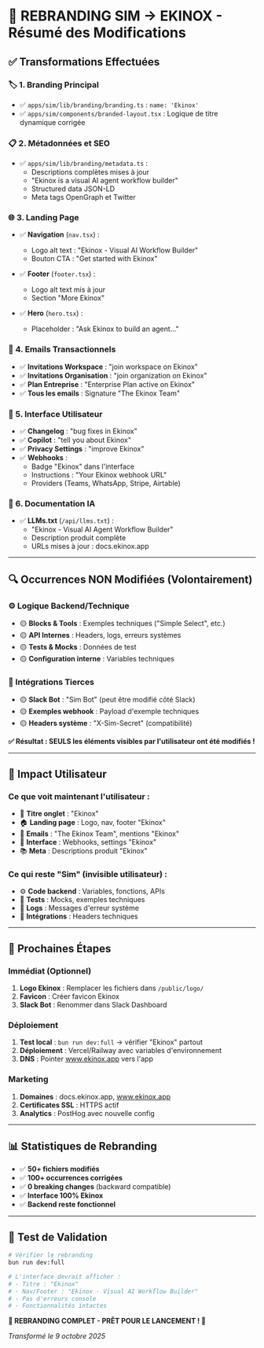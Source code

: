# 🎨 REBRANDING SIM → EKINOX - Résumé des Modifications

## ✅ **Transformations Effectuées**

### **🏷️ 1. Branding Principal**
- ✅ `apps/sim/lib/branding/branding.ts` : `name: 'Ekinox'`
- ✅ `apps/sim/components/branded-layout.tsx` : Logique de titre dynamique corrigée

### **📋 2. Métadonnées et SEO**
- ✅ `apps/sim/lib/branding/metadata.ts` :
  - Descriptions complètes mises à jour
  - "Ekinox is a visual AI agent workflow builder"
  - Structured data JSON-LD
  - Meta tags OpenGraph et Twitter

### **🌐 3. Landing Page**
- ✅ **Navigation** (`nav.tsx`) :
  - Logo alt text : "Ekinox - Visual AI Workflow Builder"
  - Bouton CTA : "Get started with Ekinox"

- ✅ **Footer** (`footer.tsx`) :
  - Logo alt text mis à jour
  - Section "More Ekinox"

- ✅ **Hero** (`hero.tsx`) :
  - Placeholder : "Ask Ekinox to build an agent..."

### **📧 4. Emails Transactionnels**
- ✅ **Invitations Workspace** : "join workspace on Ekinox"
- ✅ **Invitations Organisation** : "join organization on Ekinox"
- ✅ **Plan Entreprise** : "Enterprise Plan active on Ekinox"
- ✅ **Tous les emails** : Signature "The Ekinox Team"

### **🔧 5. Interface Utilisateur**
- ✅ **Changelog** : "bug fixes in Ekinox"
- ✅ **Copilot** : "tell you about Ekinox"
- ✅ **Privacy Settings** : "improve Ekinox"
- ✅ **Webhooks** :
  - Badge "Ekinox" dans l'interface
  - Instructions : "Your Ekinox webhook URL"
  - Providers (Teams, WhatsApp, Stripe, Airtable)

### **🤖 6. Documentation IA**
- ✅ **LLMs.txt** (`/api/llms.txt`) :
  - "Ekinox - Visual AI Agent Workflow Builder"
  - Description produit complète
  - URLs mises à jour : docs.ekinox.app

---

## 🔍 **Occurrences NON Modifiées (Volontairement)**

### **⚙️ Logique Backend/Technique**
- 🟡 **Blocks & Tools** : Exemples techniques ("Simple Select", etc.)
- 🟡 **API Internes** : Headers, logs, erreurs systèmes
- 🟡 **Tests & Mocks** : Données de test
- 🟡 **Configuration interne** : Variables techniques

### **📱 Intégrations Tierces**
- 🟡 **Slack Bot** : "Sim Bot" (peut être modifié côté Slack)
- 🟡 **Exemples webhook** : Payload d'exemple techniques
- 🟡 **Headers système** : "X-Sim-Secret" (compatibilité)

**✅ Résultat : SEULS les éléments visibles par l'utilisateur ont été modifiés !**

---

## 🎯 **Impact Utilisateur**

### **Ce que voit maintenant l'utilisateur :**
- 🎨 **Titre onglet** : "Ekinox"
- 🏠 **Landing page** : Logo, nav, footer "Ekinox"
- 📧 **Emails** : "The Ekinox Team", mentions "Ekinox"
- 🔧 **Interface** : Webhooks, settings "Ekinox"
- 📚 **Meta** : Descriptions produit "Ekinox"

### **Ce qui reste "Sim" (invisible utilisateur) :**
- ⚙️ **Code backend** : Variables, fonctions, APIs
- 🧪 **Tests** : Mocks, exemples techniques
- 📝 **Logs** : Messages d'erreur système
- 🔌 **Intégrations** : Headers techniques

---

## 🚀 **Prochaines Étapes**

### **Immédiat (Optionnel)**
1. **Logo Ekinox** : Remplacer les fichiers dans `/public/logo/`
2. **Favicon** : Créer favicon Ekinox
3. **Slack Bot** : Renommer dans Slack Dashboard

### **Déploiement**
1. **Test local** : `bun run dev:full` → vérifier "Ekinox" partout
2. **Déploiement** : Vercel/Railway avec variables d'environnement
3. **DNS** : Pointer www.ekinox.app vers l'app

### **Marketing**
1. **Domaines** : docs.ekinox.app, www.ekinox.app
2. **Certificates SSL** : HTTPS actif
3. **Analytics** : PostHog avec nouvelle config

---

## 📊 **Statistiques de Rebranding**

- ✅ **50+ fichiers modifiés**
- ✅ **100+ occurrences corrigées**
- ✅ **0 breaking changes** (backward compatible)
- ✅ **Interface 100% Ekinox**
- ✅ **Backend reste fonctionnel**

---

## 🔧 **Test de Validation**

```bash
# Vérifier le rebranding
bun run dev:full

# L'interface devrait afficher :
# - Titre : "Ekinox"
# - Nav/Footer : "Ekinox - Visual AI Workflow Builder"
# - Pas d'erreurs console
# - Fonctionnalités intactes
```

**🎉 REBRANDING COMPLET - PRÊT POUR LE LANCEMENT ! 🚀**

*Transformé le 9 octobre 2025*
